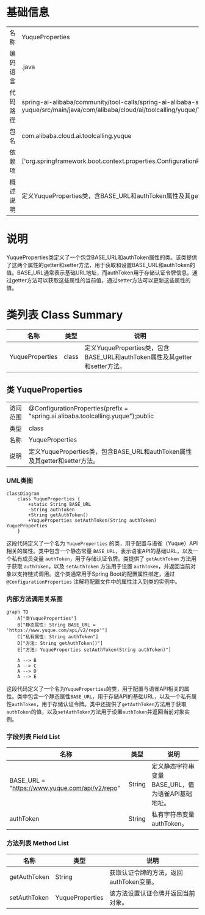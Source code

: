 # 基础信息

|      |      |
|------|------|
| 名称 | YuqueProperties |
| 编码语言 | .java |
| 代码路径 | spring-ai-alibaba/community/tool-calls/spring-ai-alibaba-starter-tool-calling-yuque/src/main/java/com/alibaba/cloud/ai/toolcalling/yuque/YuqueProperties.java |
| 包名 | com.alibaba.cloud.ai.toolcalling.yuque |
| 依赖项 | ['org.springframework.boot.context.properties.ConfigurationProperties'] |
| 概述说明 | 定义YuqueProperties类，含BASE_URL和authToken属性及其getter和setter方法。 |

# 说明

YuqueProperties类定义了一个包含BASE_URL和authToken属性的类。该类提供了这两个属性的getter和setter方法，用于获取和设置BASE_URL和authToken的值。BASE_URL通常表示基础URL地址，而authToken用于存储认证令牌信息。通过getter方法可以获取这些属性的当前值，通过setter方法可以更新这些属性的值。

# 类列表 Class Summary

| 名称   | 类型  | 说明 |
|-------|------|-------------|
| YuqueProperties | class | 定义YuqueProperties类，包含BASE_URL和authToken属性及其getter和setter方法。 |



## 类 YuqueProperties

|      |      |
|------|------|
| 访问范围 | @ConfigurationProperties(prefix = "spring.ai.alibaba.toolcalling.yuque");public |
| 类型 | class |
| 名称 | YuqueProperties |
| 说明 | 定义YuqueProperties类，包含BASE_URL和authToken属性及其getter和setter方法。 |


### UML类图

```mermaid
classDiagram
    class YuqueProperties {
        +static String BASE_URL
        -String authToken
        +String getAuthToken()
        +YuqueProperties setAuthToken(String authToken) YuqueProperties
    }
```

这段代码定义了一个名为 `YuqueProperties` 的类，用于配置与语雀（Yuque）API 相关的属性。类中包含一个静态常量 `BASE_URL`，表示语雀API的基础URL，以及一个私有成员变量 `authToken`，用于存储认证令牌。类提供了 `getAuthToken` 方法用于获取 `authToken`，以及 `setAuthToken` 方法用于设置 `authToken`，并返回当前对象以支持链式调用。这个类通常用于Spring Boot的配置属性绑定，通过 `@ConfigurationProperties` 注解将配置文件中的属性注入到类的实例中。


### 内部方法调用关系图

```mermaid
graph TD
    A["类YuqueProperties"]
    B["静态属性: String BASE_URL = 'https://www.yuque.com/api/v2/repo'"]
    C["私有属性: String authToken"]
    D["方法: String getAuthToken()"]
    E["方法: YuqueProperties setAuthToken(String authToken)"]

    A --> B
    A --> C
    A --> D
    A --> E
```

这段代码定义了一个名为`YuqueProperties`的类，用于配置与语雀API相关的属性。类中包含一个静态属性`BASE_URL`，用于存储API的基础URL，以及一个私有属性`authToken`，用于存储认证令牌。类中还提供了`getAuthToken`方法用于获取`authToken`的值，以及`setAuthToken`方法用于设置`authToken`并返回当前对象实例。

### 字段列表 Field List

| 名称  | 类型  | 说明 |
|-------|-------|------|
| BASE_URL = "https://www.yuque.com/api/v2/repo" | String | 定义静态字符串变量BASE_URL，值为语雀API基础地址。 |
| authToken | String | 私有字符串变量authToken。 |

### 方法列表 Method List

| 名称  | 类型  | 说明 |
|-------|-------|------|
| getAuthToken | String | 获取认证令牌的方法，返回authToken变量。 |
| setAuthToken | YuqueProperties | 该方法设置认证令牌并返回当前对象。 |




